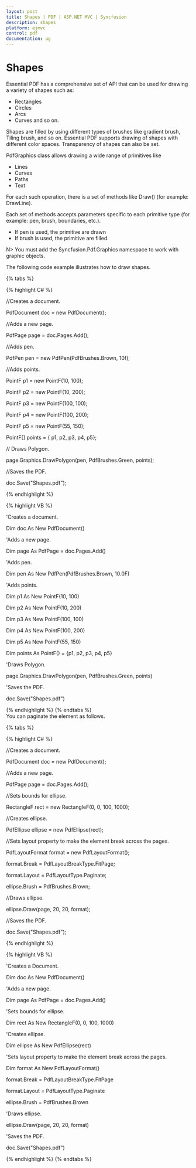 ```yaml
---
layout: post
title: Shapes | PDF | ASP.NET MVC | Syncfusion
description: shapes
platform: ejmvc
control: pdf
documentation: ug
---
```


# Shapes

Essential PDF has a comprehensive set of API that can be used for drawing a variety of shapes such as: 

* Rectangles 
* Circles 
* Arcs 
* Curves and so on. 

Shapes are filled by using different types of brushes like gradient brush, Tiling brush, and so on. Essential PDF supports drawing of shapes with different color spaces. Transparency of shapes can also be set.

PdfGraphics class allows drawing a wide range of primitives like 

* Lines 
* Curves 
* Paths 
* Text 

For each such operation, there is a set of methods like Draw<primitive>() (for example: DrawLine). 

Each set of methods accepts parameters specific to each primitive type (for example: pen, brush, boundaries, etc.). 

* If pen is used, the primitive are drawn 
* If brush is used, the primitive are filled. 

 N> You must add the Syncfusion.Pdf.Graphics namespace to work with graphic objects.


The following code example illustrates how to draw shapes.




{% tabs %}


{% highlight C# %}

//Creates a document.

PdfDocument doc = new PdfDocument();

//Adds a new page.

PdfPage page = doc.Pages.Add();

//Adds pen.

PdfPen pen = new PdfPen(PdfBrushes.Brown, 10f);

//Adds points.

PointF p1 = new PointF(10, 100);

PointF p2 = new PointF(10, 200);

PointF p3 = new PointF(100, 100);

PointF p4 = new PointF(100, 200);

PointF p5 = new PointF(55, 150);

PointF[] points = { p1, p2, p3, p4, p5};

// Draws Polygon.

page.Graphics.DrawPolygon(pen, PdfBrushes.Green, points);

//Saves the PDF.

doc.Save("Shapes.pdf");

{% endhighlight %}

{% highlight VB %}

'Creates a document.

Dim doc As New PdfDocument()

'Adds a new page.

Dim page As PdfPage = doc.Pages.Add()

'Adds pen.

Dim pen As New PdfPen(PdfBrushes.Brown, 10.0F)

'Adds points.

Dim p1 As New PointF(10, 100)

Dim p2 As New PointF(10, 200)

Dim p3 As New PointF(100, 100)

Dim p4 As New PointF(100, 200)

Dim p5 As New PointF(55, 150)

Dim points As PointF() = {p1, p2, p3, p4, p5}

'Draws Polygon.

page.Graphics.DrawPolygon(pen, PdfBrushes.Green, points)

'Saves the PDF.

doc.Save("Shapes.pdf")

{% endhighlight %}
{% endtabs %}  
You can paginate the element as follows.


{% tabs %}


{% highlight C# %}

//Creates a document.

PdfDocument doc = new PdfDocument();

//Adds a new page.

PdfPage page = doc.Pages.Add();

//Sets bounds for ellipse.

RectangleF rect = new RectangleF(0, 0, 100, 1000);

//Creates ellipse.

PdfEllipse ellipse = new PdfEllipse(rect); 

//Sets layout property to make the element break across the pages. 

PdfLayoutFormat format = new PdfLayoutFormat(); 

format.Break = PdfLayoutBreakType.FitPage; 

format.Layout = PdfLayoutType.Paginate; 

ellipse.Brush = PdfBrushes.Brown; 

//Draws ellipse. 

ellipse.Draw(page, 20, 20, format);

//Saves the PDF.

doc.Save("Shapes.pdf");

{% endhighlight %}



{% highlight VB %}

'Creates a Document.

Dim doc As New PdfDocument()

'Adds a new page.

Dim page As PdfPage = doc.Pages.Add()

'Sets bounds for ellipse.

Dim rect As New RectangleF(0, 0, 100, 1000)

'Creates ellipse.

Dim ellipse As New PdfEllipse(rect)

'Sets layout property to make the element break across the pages. 

Dim format As New PdfLayoutFormat()

format.Break = PdfLayoutBreakType.FitPage

format.Layout = PdfLayoutType.Paginate

ellipse.Brush = PdfBrushes.Brown

'Draws ellipse. 

ellipse.Draw(page, 20, 20, format)

'Saves the PDF.

doc.Save("Shapes.pdf")

{% endhighlight %}
{% endtabs %}  
